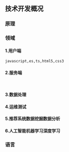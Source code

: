 ## 技术开发概况

### 原理


### 领域

#### 1.用户端
``` 
javascript,es,ts,html5,css3
```

#### 2.服务端
```


```

#### 3.数据处理

#### 4.运维测试

#### 5.推荐系统数据挖掘数据分析

#### 6.人工智能机器学习深度学习


### 语言